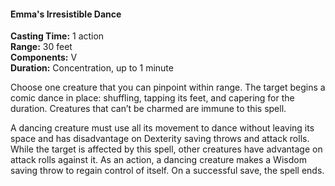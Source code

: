 #### Emma's Irresistible Dance
<!-- previously "Irresistible Dance" -->
<!-- TODO Check and tag this spell -->
<!-- markdownlint-disable-next-line no-emphasis-as-heading -->

**Casting Time:** 1 action \
**Range:** 30 feet \
**Components:** V \
**Duration:** Concentration, up to 1 minute

Choose one creature that you can pinpoint within range.
The target begins a comic dance in place: shuffling, tapping its feet, and capering for the duration.
Creatures that can’t be charmed are immune to this spell.

A dancing creature must use all its movement to dance without leaving its space and has disadvantage on Dexterity saving throws and attack rolls.
While the target is affected by this spell, other creatures have advantage on attack rolls against it.
As an action, a dancing creature makes a Wisdom saving throw to regain control of itself.
On a successful save, the spell ends.
